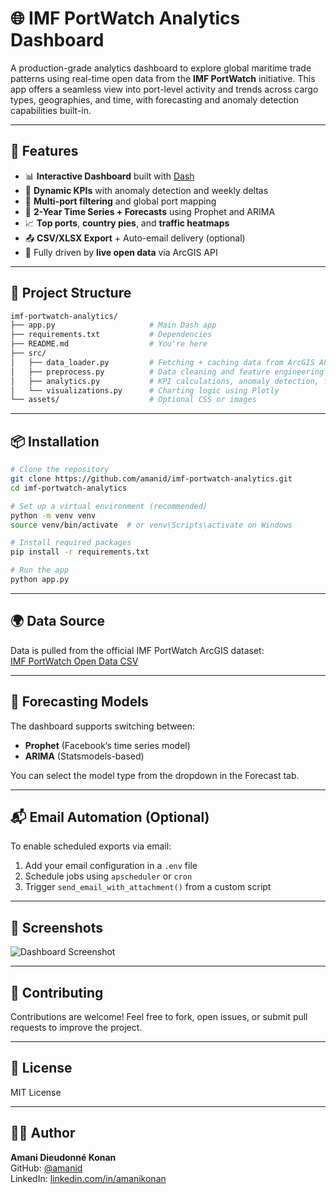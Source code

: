 
# 🌐 IMF PortWatch Analytics Dashboard

A production-grade analytics dashboard to explore global maritime trade patterns using real-time open data from the **IMF PortWatch** initiative. This app offers a seamless view into port-level activity and trends across cargo types, geographies, and time, with forecasting and anomaly detection capabilities built-in.

---

## 🚀 Features

- 📊 **Interactive Dashboard** built with [Dash](https://dash.plotly.com/)
- 🧮 **Dynamic KPIs** with anomaly detection and weekly deltas
- 📍 **Multi-port filtering** and global port mapping
- 🔁 **2-Year Time Series + Forecasts** using Prophet and ARIMA
- 📈 **Top ports**, **country pies**, and **traffic heatmaps**
- 📤 **CSV/XLSX Export** + Auto-email delivery (optional)
- 🔌 Fully driven by **live open data** via ArcGIS API

---

## 📂 Project Structure

```bash
imf-portwatch-analytics/
├── app.py                     # Main Dash app
├── requirements.txt           # Dependencies
├── README.md                  # You're here
├── src/
│   ├── data_loader.py         # Fetching + caching data from ArcGIS API
│   ├── preprocess.py          # Data cleaning and feature engineering
│   ├── analytics.py           # KPI calculations, anomaly detection, forecasts
│   └── visualizations.py      # Charting logic using Plotly
└── assets/                    # Optional CSS or images
```

---

## 📦 Installation

```bash
# Clone the repository
git clone https://github.com/amanid/imf-portwatch-analytics.git
cd imf-portwatch-analytics

# Set up a virtual environment (recommended)
python -m venv venv
source venv/bin/activate  # or venv\Scripts\activate on Windows

# Install required packages
pip install -r requirements.txt

# Run the app
python app.py
```

---

## 🌍 Data Source

Data is pulled from the official IMF PortWatch ArcGIS dataset:  
[IMF PortWatch Open Data CSV](https://opendata.arcgis.com/api/v3/datasets/75619cb86e5f4beeb7dab9629d861acf_0/downloads/data?format=csv&spatialRefId=4326&where=1=1)

---

## 🧠 Forecasting Models

The dashboard supports switching between:

- **Prophet** (Facebook’s time series model)
- **ARIMA** (Statsmodels-based)

You can select the model type from the dropdown in the Forecast tab.

---

## 📬 Email Automation (Optional)

To enable scheduled exports via email:
1. Add your email configuration in a `.env` file
2. Schedule jobs using `apscheduler` or `cron`
3. Trigger `send_email_with_attachment()` from a custom script

---

## 📸 Screenshots

![Dashboard Screenshot](assets/dashboard_screenshot.png)

---

## 🤝 Contributing

Contributions are welcome! Feel free to fork, open issues, or submit pull requests to improve the project.

---

## 📄 License

MIT License

---

## 👨‍💻 Author

**Amani Dieudonné Konan**  
GitHub: [@amanid](https://github.com/amanid)  
LinkedIn: [linkedin.com/in/amanikonan](https://linkedin.com/in/amanikonan)

